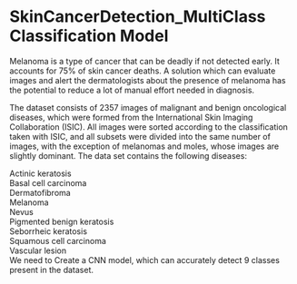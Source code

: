 # SkinCancerDetection_MultiClass Classification Model
 Melanoma is a type of cancer that can be deadly if not detected early. It accounts for 75% of skin cancer deaths. A solution which can evaluate images and alert the dermatologists about the presence of melanoma has the potential to reduce a lot of manual effort needed in diagnosis.

The dataset consists of 2357 images of malignant and benign oncological diseases, which were formed from the International Skin Imaging Collaboration (ISIC). All images were sorted according to the classification taken with ISIC, and all subsets were divided into the same number of images, with the exception of melanomas and moles, whose images are slightly dominant.
The data set contains the following diseases:<br>

Actinic keratosis<br>
Basal cell carcinoma<br>
Dermatofibroma<br>
Melanoma<br>
Nevus<br>
Pigmented benign keratosis<br>
Seborrheic keratosis<br>
Squamous cell carcinoma<br>
Vascular lesion<br> 
We need to Create a CNN model, which can accurately detect 9 classes present in the dataset. 

